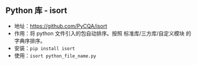 ## Python 库 - isort

- 地址：https://github.com/PyCQA/isort
- 作用：将 python 文件引入的包自动排序。按照 标准库/三方库/自定义模块 的字典序排序。
- 安装：`pip install isort`
- 使用：`isort python_file_name.py`

